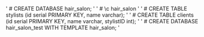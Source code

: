 ' # CREATE DATABASE hair_salon; '
' # \c hair_salon '
' # CREATE TABLE stylists (id serial PRIMARY KEY, name varchar); '
' # CREATE TABLE clients (id serial PRIMARY KEY, name varchar, stylistID int); '
' # CREATE DATABASE hair_salon_test WITH TEMPLATE hair_salon; '
